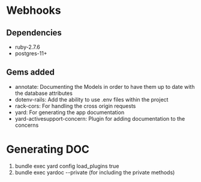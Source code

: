 # Webhooks

## Dependencies

- ruby-2.7.6
- postgres-11+

## Gems added

- annotate: Documenting the Models in order to have them up to date with the database attributes
- dotenv-rails: Add the ability to use .env files within the project
- rack-cors: For handling the cross origin requests
- yard: For generating the app documentation
- yard-activesupport-concern: Plugin for adding documentation to the concerns

# Generating DOC

1. bundle exec yard config load_plugins true
2. bundle exec yardoc --private (for including the private methods)

